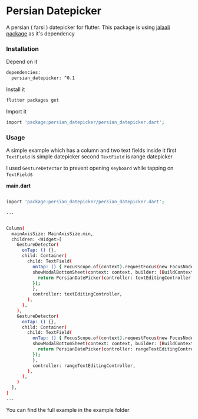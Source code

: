 # Persian Datepicker
A persian ( farsi ) datepicker for flutter.
This package is using [jalaali package](https://pub.dartlang.org/packages/jalaali) as it's dependency

### Installation

Depend on it

```sh
dependencies:
  persian_datepicker: ^0.1
```
Install it

```sh
flutter packages get
```

Import it

```sh
import 'package:persian_datepicker/persian_datepicker.dart';
```

### Usage


A simple example which has a column and two text fields inside it
first `TextField` is simple datepicker
second `TextField` is range datepicker

I used `GestureDetector` to prevent opening `Keyboard` while tapping on `TextField`s

**main.dart**

```sh

import 'package:persian_datepicker/persian_datepicker.dart';

...


Column(
  mainAxisSize: MainAxisSize.min,
  children: <Widget>[
    GestureDetector(
      onTap: () {},
      child: Container(
        child: TextField(
          onTap: () { FocusScope.of(context).requestFocus(new FocusNode());
          showModalBottomSheet(context: context, builder: (BuildContext context) {
            return PersianDatePicker(controller: textEditingController,);
          });
          },
          controller: textEditingController,
        ),
      ),
    ),
    GestureDetector(
      onTap: () {},
      child: Container(
        child: TextField(
          onTap: () { FocusScope.of(context).requestFocus(new FocusNode());
          showModalBottomSheet(context: context, builder: (BuildContext context) {
            return PersianDatePicker(controller: rangeTextEditingController, rangeSelector: true,);
          });
          },
          controller: rangeTextEditingController,
        ),
      ),
    )
  ],
)
...
```

You can find the full example in the example folder
